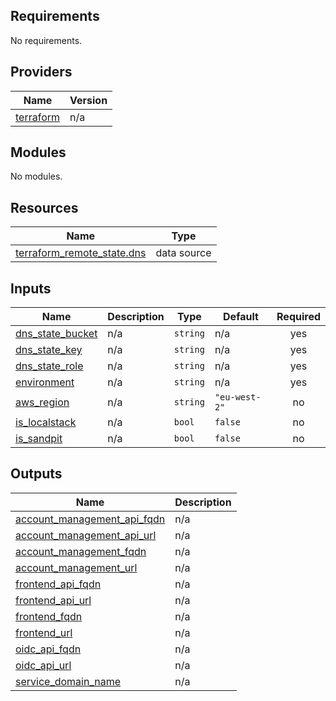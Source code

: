 <!-- BEGIN_TF_DOCS -->
## Requirements

No requirements.

## Providers

| Name | Version |
|------|---------|
| <a name="provider_terraform"></a> [terraform](#provider\_terraform) | n/a |

## Modules

No modules.

## Resources

| Name | Type |
|------|------|
| [terraform_remote_state.dns](https://registry.terraform.io/providers/hashicorp/terraform/latest/docs/data-sources/remote_state) | data source |

## Inputs

| Name | Description | Type | Default | Required |
|------|-------------|------|---------|:--------:|
| <a name="input_dns_state_bucket"></a> [dns\_state\_bucket](#input\_dns\_state\_bucket) | n/a | `string` | n/a | yes |
| <a name="input_dns_state_key"></a> [dns\_state\_key](#input\_dns\_state\_key) | n/a | `string` | n/a | yes |
| <a name="input_dns_state_role"></a> [dns\_state\_role](#input\_dns\_state\_role) | n/a | `string` | n/a | yes |
| <a name="input_environment"></a> [environment](#input\_environment) | n/a | `string` | n/a | yes |
| <a name="input_aws_region"></a> [aws\_region](#input\_aws\_region) | n/a | `string` | `"eu-west-2"` | no |
| <a name="input_is_localstack"></a> [is\_localstack](#input\_is\_localstack) | n/a | `bool` | `false` | no |
| <a name="input_is_sandpit"></a> [is\_sandpit](#input\_is\_sandpit) | n/a | `bool` | `false` | no |

## Outputs

| Name | Description |
|------|-------------|
| <a name="output_account_management_api_fqdn"></a> [account\_management\_api\_fqdn](#output\_account\_management\_api\_fqdn) | n/a |
| <a name="output_account_management_api_url"></a> [account\_management\_api\_url](#output\_account\_management\_api\_url) | n/a |
| <a name="output_account_management_fqdn"></a> [account\_management\_fqdn](#output\_account\_management\_fqdn) | n/a |
| <a name="output_account_management_url"></a> [account\_management\_url](#output\_account\_management\_url) | n/a |
| <a name="output_frontend_api_fqdn"></a> [frontend\_api\_fqdn](#output\_frontend\_api\_fqdn) | n/a |
| <a name="output_frontend_api_url"></a> [frontend\_api\_url](#output\_frontend\_api\_url) | n/a |
| <a name="output_frontend_fqdn"></a> [frontend\_fqdn](#output\_frontend\_fqdn) | n/a |
| <a name="output_frontend_url"></a> [frontend\_url](#output\_frontend\_url) | n/a |
| <a name="output_oidc_api_fqdn"></a> [oidc\_api\_fqdn](#output\_oidc\_api\_fqdn) | n/a |
| <a name="output_oidc_api_url"></a> [oidc\_api\_url](#output\_oidc\_api\_url) | n/a |
| <a name="output_service_domain_name"></a> [service\_domain\_name](#output\_service\_domain\_name) | n/a |
<!-- END_TF_DOCS -->
